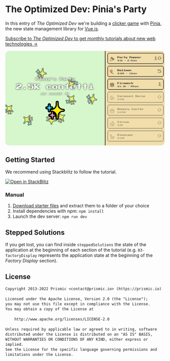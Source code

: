 # The Optimized Dev: Pinia's Party

In this entry of _The Optimized Dev_ we're building a [clicker game][clicker] with [Pinia][pinia], the new state management library for [Vue.js][vue].

[Subscribe to _The Optimized Dev_ to get monthly tutorials about new web technologies &rarr;][subscribe]

[![Pinia's Party clicker](./preview.png)](https://pinia-party.netlify.app)

## Getting Started

We recommend using Stackblitz to follow the tutorial.

[![Open in StackBlitz][stackblitz-src]][stackblitz-href]

### Manual

1. [Download starter files][download] and extract them to a folder of your choice
2. Install dependencies with npm: `npm install`
3. Launch the dev server: `npm run dev`

## Stepped Solutions

If you get lost, you can find inside `steppedSolutions` the state of the application at the beginning of each section of the tutorial (e.g. `03-factoryDisplay` represents the application state at the beginning of the _Factory Display_ section).

## License

```
Copyright 2013-2022 Prismic <contact@prismic.io> (https://prismic.io)

Licensed under the Apache License, Version 2.0 (the "License");
you may not use this file except in compliance with the License.
You may obtain a copy of the License at

    http://www.apache.org/licenses/LICENSE-2.0

Unless required by applicable law or agreed to in writing, software
distributed under the License is distributed on an "AS IS" BASIS,
WITHOUT WARRANTIES OR CONDITIONS OF ANY KIND, either express or implied.
See the License for the specific language governing permissions and
limitations under the License.
```

<!-- Links -->

[subscribe]: https://form.typeform.com/to/daz5V1GW

[clicker]: https://en.wikipedia.org/wiki/Incremental_game
[pinia]: https://pinia.vuejs.org
[vue]: https://vuejs.org

[stackblitz-src]: https://developer.stackblitz.com/img/open_in_stackblitz.svg
[stackblitz-href]: https://stackblitz.com/github/prismicio-community/optimized-dev-pinia-party/tree/latest/starterFiles

[download]: https://download-directory.github.io/?url=https%3A%2F%2Fgithub.com%2Fprismicio-community%2Foptimized-dev-pinia-party%2Ftree%2Flatest%2FstarterFiles